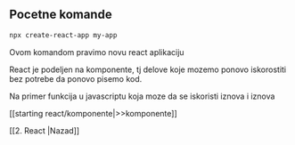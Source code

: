 ## Pocetne komande
```bash
npx create-react-app my-app
```

Ovom komandom pravimo novu react aplikaciju

React je podeljen na komponente, tj delove koje mozemo ponovo iskorostiti bez potrebe da ponovo pisemo kod.

Na primer funkcija u javascriptu koja moze da se iskoristi iznova i iznova 

[[starting react/komponente|>>komponente]]


[[2. React  |Nazad]]

